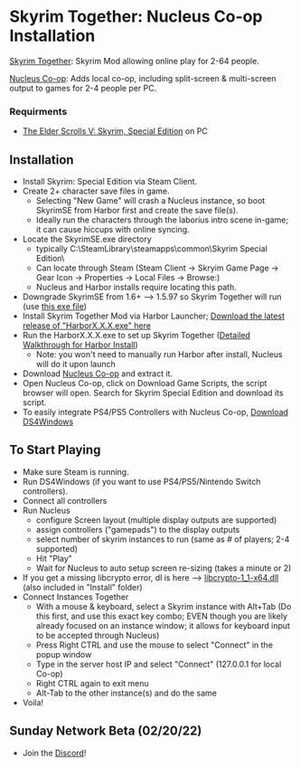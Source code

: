 # Skyrim Together: Nucleus Co-op Installation

[Skyrim Together](https://skyrim-together.com/): Skyrim Mod allowing online play for 2-64 people.

[Nucleus Co-op](https://nucleus-coop.github.io/): Adds local co-op, including split-screen & multi-screen output to games for 2-4 people per PC.


### Requirments
- [The Elder Scrolls V: Skyrim, Special Edition](https://store.steampowered.com/app/489830/The_Elder_Scrolls_V_Skyrim_Special_Edition/) on PC

## Installation
- Install Skyrim: Special Edition via Steam Client.
- Create 2+ character save files in game.
    - Selecting "New Game" will crash a Nucleus instance, so boot SkyrimSE from Harbor first and create the save file(s).
    - Ideally run the characters through the laborius intro scene in-game; it can cause hiccups with online syncing.
- Locate the SkyrimSE.exe directory 
    - typically C:\SteamLibrary\steamapps\common\Skyrim Special Edition\ 
    - Can locate through Steam (Steam Client -> Skryim Game Page -> Gear Icon -> Properties -> Local Files -> Browse:)
    - Nucleus and Harbor installs require locating this path.
- Downgrade SkyrimSE from 1.6+ --> 1.5.97 so Skyrim Together will run (use [this exe file](https://www.nexusmods.com/skyrimspecialedition/mods/57618?tab=files))
- Install Skyrim Together Mod via Harbor Launcher; [Download the latest release of "HarborX.X.X.exe" here](https://github.com/SkyrimTogether/issues-launcher/releases) 
- Run the HarborX.X.X.exe to set up Skyrim Together ([Detailed Walkthrough for Harbor Install](https://docs.google.com/document/d/1zQKsZSSwDIe9zOuYRux0_BKXr6ojzXpYFsiYSk-ygxg/edit#)) 
    - Note: you won't need to manually run Harbor after install, Nucleus will do it upon launch
- Download [Nucleus Co-op](https://github.com/ZeroFox5866/nucleuscoop/releases) and extract it.
- Open Nucleus Co-op, click on Download Game Scripts, the script browser will open. Search for Skyrim Special Edition and download its script.
- To easily integrate PS4/PS5 Controllers with Nucleus Co-op, [Download DS4Windows](https://ds4-windows.com/download/ryochan7-ds4windows)

## To Start Playing
- Make sure Steam is running.
- Run DS4Windows (if you want to use PS4/PS5/Nintendo Switch controllers).
- Connect all controllers
- Run Nucleus 
    - configure Screen layout (multiple display outputs are supported)
    - assign controllers ("gamepads") to the display outputs 
    - select number of skyrim instances to run (same as # of players; 2-4 supported)
    - Hit "Play"
    - Wait for Nucleus to auto setup screen re-sizing (takes a minute or 2)
- If you get a missing libcrypto error, dl is here --> [libcrypto-1_1-x64.dll](https://cdn.discordapp.com/attachments/247838017002143746/775133629163634708/libcrypto-1_1-x64.dll) (also included in "Install" folder)
- Connect Instances Together
    - With a mouse & keyboard, select a Skyrim instance with Alt+Tab (Do this first, and use this exact key combo; EVEN though you are likely already focused on an instance window; it allows for keyboard input to be accepted through Nucleus)
    - Press Right CTRL and use the mouse to select "Connect" in the popup window
    - Type in the server host IP and select "Connect" (127.0.0.1 for local Co-op)
    - Right CTRL again to exit menu
    - Alt-Tab to the other instance(s) and do the same
- Voila!


## Sunday Network Beta (02/20/22)
- Join the [Discord](https://discord.gg/Q4vzWaAz)!

